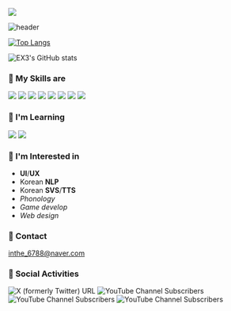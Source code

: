 
<!--
**EX3exp/EX3exp** is a ✨ _special_ ✨ repository because its `README.md` (this file) appears on your GitHub profile.

Here are some ideas to get you started:

- 🔭 I’m currently working on ...
- 🌱 I’m currently learning ...
- 👯 I’m looking to collaborate on ...
- 🤔 I’m looking for help with ...
- 💬 Ask me about ...
- 📫 How to reach me: ...
- 😄 Pronouns: ...
- ⚡ Fun fact: ...
-->
<a href="https://hits.seeyoufarm.com"><img src="https://hits.seeyoufarm.com/api/count/incr/badge.svg?url=https%3A%2F%2Fgithub.com%2FEX3exp%2Fhit-counter&count_bg=%2379C83D&title_bg=%231DE9BF&icon=&icon_color=%23FFFFFF&title=%F0%9F%90%87TODAY+VISITED&edge_flat=true"/></a>

![header](https://capsule-render.vercel.app/api?type=waving&color=0:38f9fc,100:0cf70c&reversal=true&height=210&section=header&text=%20Hello,Visitor!%20&desc=I'm%20EX3,%20a%20college%20student%20that%20learning%20various%20things.&descAlignY=54&descSize=14&animation=twinkling&fontSize=54&fontColor=38754f&fontAlignY=32&stroke=f5faf7&strokeWidth=3)

[![Top Langs](https://github-readme-stats.vercel.app/api/top-langs/?username=EX3exp&layout=compact&card_width=850&count-private=true&text_color=0fab9e&title_color=0fab2c&icon_color=0fab2c&langs_count=5&custom_title=🐇Languages%20Usage)](https://github.com/EX3exp/github-readme-stats)

![EX3's GitHub stats](https://github-readme-stats.vercel.app/api?username=EX3exp&show_icons=true&theme=transparent&card_width=850&ring_color=0fab2c&count-private=true&text_color=0fab9e&title_color=0fab2c&icon_color=0fab2c&custom_title=🐇Github%20Stats)

### 🐇 My Skills are
<img src="https://img.shields.io/badge/python-3670A0?style=for-the-badge&logo=python&logoColor=ffdd54"/>  <img src="https://img.shields.io/badge/GODOT-%23FFFFFF.svg?style=for-the-badge&logo=godot-engine"/>  <img src="https://img.shields.io/badge/java-%23ED8B00.svg?style=for-the-badge&logo=openjdk&logoColor=white"/>  <img src="https://img.shields.io/badge/c%23-%23239120.svg?style=for-the-badge&logo=c-sharp&logoColor=white"/>  <img src="https://img.shields.io/badge/Qt-%23217346.svg?style=for-the-badge&logo=Qt&logoColor=white"/>  <img src="https://img.shields.io/badge/html5-%23E34F26.svg?style=for-the-badge&logo=html5&logoColor=white"/>  <img src="https://img.shields.io/badge/bootstrap-%238511FA.svg?style=for-the-badge&logo=bootstrap&logoColor=white"/>  <img src="https://img.shields.io/badge/c++-%2300599C.svg?style=for-the-badge&logo=c%2B%2B&logoColor=white"/>

### 🐇 I'm Learning
<img src="https://img.shields.io/badge/c%23-%23239120.svg?style=for-the-badge&logo=c-sharp&logoColor=white"/>  <img src="https://img.shields.io/badge/c++-%2300599C.svg?style=for-the-badge&logo=c%2B%2B&logoColor=white"/>

### 🐇 I'm Interested in
- **UI**/**UX**
- Korean **NLP**
- Korean **SVS**/**TTS**
- *Phonology*
- *Game develop*
- *Web design*

### 🐇 Contact
inthe_6788@naver.com

### 🐇 Social Activities
<img alt="X (formerly Twitter) URL" src="https://img.shields.io/twitter/url?url=https%3A%2F%2Ftwitter.com%2Faine3_synth&style=for-the-badge&logo=x&label=A2NE"> <img alt="YouTube Channel Subscribers" src="https://img.shields.io/youtube/channel/subscribers/UC9zACAt63RzJQ_lpP8kuDmw?style=for-the-badge&logo=youtube&label=NERo">
 <img alt="YouTube Channel Subscribers" src="https://img.shields.io/youtube/channel/subscribers/UCBeyYqKdgZaUiNf8EX2-Reg?style=for-the-badge&logo=youtube&label=EX3"> <img alt="YouTube Channel Subscribers" src="https://img.shields.io/youtube/channel/subscribers/UCO5jdSvlqb-wZouVa0HFi5g?style=for-the-badge&logo=youtube&label=A2NE">




